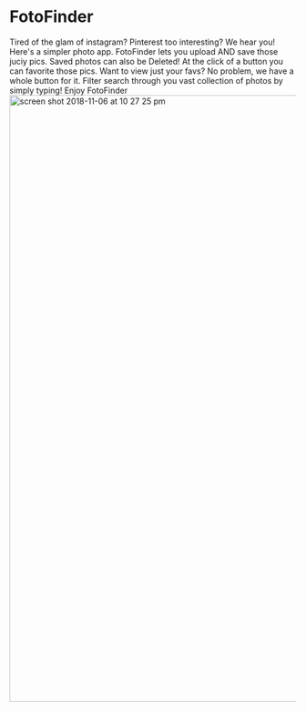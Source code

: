 # FotoFinder

Tired of the glam of instagram? Pinterest too interesting? We hear you! Here's a simpler photo app.
FotoFinder lets you upload AND save those juciy pics. Saved photos can also be Deleted! At the click of a button you can favorite those pics.
Want to view just your favs? No problem, we have a whole button for it. Filter search through you vast collection of photos by simply typing!
Enjoy FotoFinder
<img width="1066" alt="screen shot 2018-11-06 at 10 27 25 pm" src="https://user-images.githubusercontent.com/41968928/48112324-3cf8e280-e213-11e8-9d68-b186f5ac096b.png">
